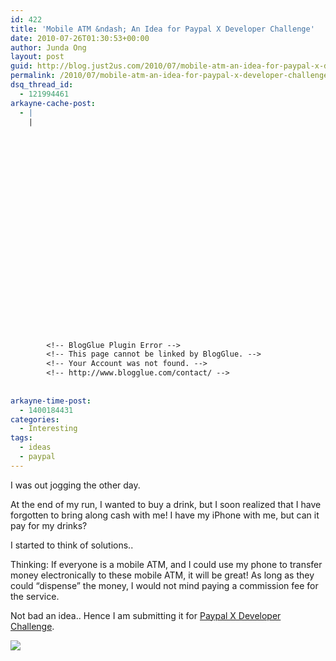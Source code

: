 ```yaml
---
id: 422
title: 'Mobile ATM &ndash; An Idea for Paypal X Developer Challenge'
date: 2010-07-26T01:30:53+00:00
author: Junda Ong
layout: post
guid: http://blog.just2us.com/2010/07/mobile-atm-an-idea-for-paypal-x-developer-challenge/
permalink: /2010/07/mobile-atm-an-idea-for-paypal-x-developer-challenge/
dsq_thread_id:
  - 121994461
arkayne-cache-post:
  - |
    |
        
        
        
        
        
        
        
        
        
        
        
        
        
        
        
        
        
        
        
        
        
        
        
        <!-- BlogGlue Plugin Error -->
        <!-- This page cannot be linked by BlogGlue. -->
        <!-- Your Account was not found. -->
        <!-- http://www.blogglue.com/contact/ -->
        
        
arkayne-time-post:
  - 1400184431
categories:
  - Interesting
tags:
  - ideas
  - paypal
---
```

I was out jogging the other day.

At the end of my run, I wanted to buy a drink, but I soon realized that I have forgotten to bring along cash with me! I have my iPhone with me, but can it pay for my drinks?

I started to think of solutions..

Thinking: If everyone is a mobile ATM, and I could use my phone to transfer money electronically to these mobile ATM, it will be great! As long as they could “dispense” the money, I would not mind paying a commission fee for the service.

Not bad an idea.. Hence I am submitting it for <a href="https://www.x.com/community/ppx/devchallenge" onclick="__gaTracker('send', 'event', 'outbound-article', 'https://www.x.com/community/ppx/devchallenge', 'Paypal X Developer Challenge');">Paypal X Developer Challenge</a>. 

<img style="display: block; float: none; margin-left: auto; margin-right: auto" src="https://www.x.com/servlet/JiveServlet/downloadBody/2282-102-1-2553/dev-challenge-2010.jpg" />

<div style="font-size:0px;height:0px;line-height:0px;margin:0;padding:0;clear:both">
</div>